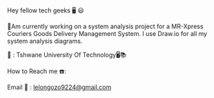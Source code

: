 Hey fellow tech geeks :desktop_computer:	:smiley:

:pushpin:Am currently working on a system analysis project for a MR-Xpress Couriers Goods Delivery Management System.
I use Draw.io for all my system analysis diagrams.

:school: : Tshwane University Of Technology:desktop_computer::books:

How to Reach me :telephone::

Email	:calling: : lelongozo9224@gmail.com 
